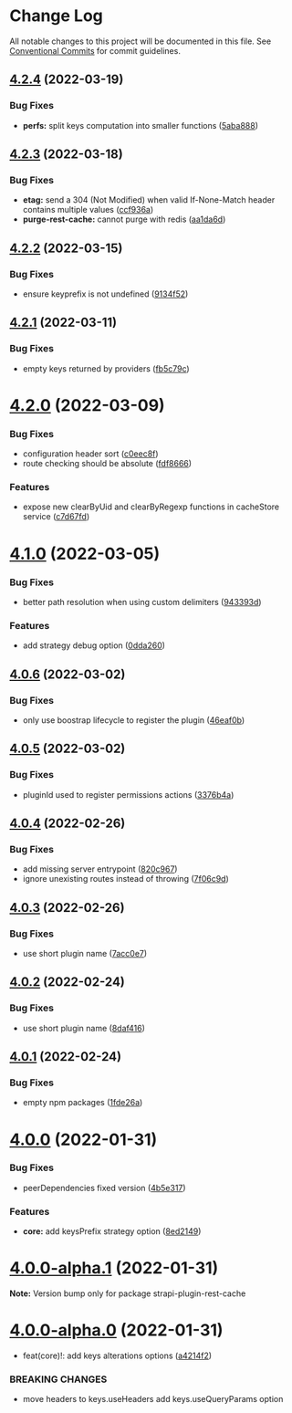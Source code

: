 # Change Log

All notable changes to this project will be documented in this file.
See [Conventional Commits](https://conventionalcommits.org) for commit guidelines.

## [4.2.4](https://github.com/strapi-community/strapi-plugin-rest-cache/compare/v4.2.3...v4.2.4) (2022-03-19)


### Bug Fixes

* **perfs:** split keys computation into smaller functions ([5aba888](https://github.com/strapi-community/strapi-plugin-rest-cache/commit/5aba8888cf132be241ef8a1ced7a83bfb1a626cb))





## [4.2.3](https://github.com/strapi-community/strapi-plugin-rest-cache/compare/v4.2.2...v4.2.3) (2022-03-18)


### Bug Fixes

* **etag:** send a 304 (Not Modified) when valid If-None-Match header contains multiple values ([ccf936a](https://github.com/strapi-community/strapi-plugin-rest-cache/commit/ccf936a02fbbb04a13bcf8143dd6009a3d1148c5))
* **purge-rest-cache:** cannot purge with redis ([aa1da6d](https://github.com/strapi-community/strapi-plugin-rest-cache/commit/aa1da6da1b2165cabf4de5894eb6179e02ebe633))





## [4.2.2](https://github.com/strapi-community/strapi-plugin-rest-cache/compare/v4.2.1...v4.2.2) (2022-03-15)


### Bug Fixes

* ensure keyprefix is not undefined ([9134f52](https://github.com/strapi-community/strapi-plugin-rest-cache/commit/9134f52a0ea8a8399db4af59a5dc689742104739))





## [4.2.1](https://github.com/strapi-community/strapi-plugin-rest-cache/compare/v4.2.0...v4.2.1) (2022-03-11)


### Bug Fixes

* empty keys returned by providers ([fb5c79c](https://github.com/strapi-community/strapi-plugin-rest-cache/commit/fb5c79c490309e8bd4458726fe8aedacbfae503b))





# [4.2.0](https://github.com/strapi-community/strapi-plugin-rest-cache/compare/v4.1.0...v4.2.0) (2022-03-09)


### Bug Fixes

* configuration header sort ([c0eec8f](https://github.com/strapi-community/strapi-plugin-rest-cache/commit/c0eec8f475b3b25722fbb5de659212e25f263534))
* route checking should be absolute ([fdf8666](https://github.com/strapi-community/strapi-plugin-rest-cache/commit/fdf866648a98036b8c70500769cf3bcac42671d8))


### Features

* expose new clearByUid and clearByRegexp functions in cacheStore service ([c7d67fd](https://github.com/strapi-community/strapi-plugin-rest-cache/commit/c7d67fd532ccca66df90b3621061ba2d65b70fe1))





# [4.1.0](https://github.com/strapi-community/strapi-plugin-rest-cache/compare/v4.0.6...v4.1.0) (2022-03-05)


### Bug Fixes

* better path resolution when using custom delimiters ([943393d](https://github.com/strapi-community/strapi-plugin-rest-cache/commit/943393d97fc36e0995884a05bacc9720a7f78fe1))


### Features

* add strategy debug option ([0dda260](https://github.com/strapi-community/strapi-plugin-rest-cache/commit/0dda26065d17f5b884b224616ffe07c2b8fbcba8))





## [4.0.6](https://github.com/strapi-community/strapi-plugin-rest-cache/compare/v4.0.5...v4.0.6) (2022-03-02)

### Bug Fixes

- only use boostrap lifecycle to register the plugin ([46eaf0b](https://github.com/strapi-community/strapi-plugin-rest-cache/commit/46eaf0bbf60f67c06cf1d8d0ad95f087f68a58b1))

## [4.0.5](https://github.com/strapi-community/strapi-plugin-rest-cache/compare/v4.0.4...v4.0.5) (2022-03-02)

### Bug Fixes

- pluginId used to register permissions actions ([3376b4a](https://github.com/strapi-community/strapi-plugin-rest-cache/commit/3376b4a74a53e563d50f520cd02f72be0e6ee89d))

## [4.0.4](https://github.com/strapi-community/strapi-plugin-rest-cache/compare/v4.0.3...v4.0.4) (2022-02-26)

### Bug Fixes

- add missing server entrypoint ([820c967](https://github.com/strapi-community/strapi-plugin-rest-cache/commit/820c967b414c29b19bf4ba483e15692ba613a4d6))
- ignore unexisting routes instead of throwing ([7f06c9d](https://github.com/strapi-community/strapi-plugin-rest-cache/commit/7f06c9d9633d6a07b741f480352bac6ad86b6678))

## [4.0.3](https://github.com/strapi-community/strapi-plugin-rest-cache/compare/v4.0.2...v4.0.3) (2022-02-26)

### Bug Fixes

- use short plugin name ([7acc0e7](https://github.com/strapi-community/strapi-plugin-rest-cache/commit/7acc0e790f9a2d060943e7d506a45a515ed0988c))

## [4.0.2](https://github.com/strapi-community/strapi-plugin-rest-cache/compare/v4.0.1...v4.0.2) (2022-02-24)

### Bug Fixes

- use short plugin name ([8daf416](https://github.com/strapi-community/strapi-plugin-rest-cache/commit/8daf41643c2479c0df19a2fe137cae7ec395ec78))

## [4.0.1](https://github.com/strapi-community/strapi-plugin-rest-cache/compare/v4.0.0...v4.0.1) (2022-02-24)

### Bug Fixes

- empty npm packages ([1fde26a](https://github.com/strapi-community/strapi-plugin-rest-cache/commit/1fde26a1da956c854661b036bc48483c49f9f75e))

# [4.0.0](https://github.com/strapi-community/strapi-plugin-rest-cache/compare/v4.0.0-alpha.1...v4.0.0) (2022-01-31)

### Bug Fixes

- peerDependencies fixed version ([4b5e317](https://github.com/strapi-community/strapi-plugin-rest-cache/commit/4b5e317ae9319a91f90d7d7fb62fbcb7401d67af))

### Features

- **core:** add keysPrefix strategy option ([8ed2149](https://github.com/strapi-community/strapi-plugin-rest-cache/commit/8ed21495fadd2d2d709c741c3bccdc48d17376bd))

# [4.0.0-alpha.1](https://github.com/strapi-community/strapi-plugin-rest-cache/compare/v4.0.0-alpha.0...v4.0.0-alpha.1) (2022-01-31)

**Note:** Version bump only for package strapi-plugin-rest-cache

# [4.0.0-alpha.0](https://github.com/strapi-community/strapi-plugin-rest-cache/compare/v1.0.1-alpha.0...v4.0.0-alpha.0) (2022-01-31)

- feat(core)!: add keys alterations options ([a4214f2](https://github.com/strapi-community/strapi-plugin-rest-cache/commit/a4214f2fb90259400c1c5a9701b83221ac2fa1bb))

### BREAKING CHANGES

- move headers to keys.useHeaders
  add keys.useQueryParams option
